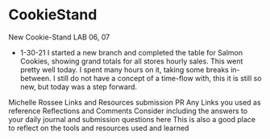 # CookieStand
New Cookie-Stand
LAB 06, 07
+ 1-30-21 I started a new branch and completed the table for Salmon Cookies, showing grand totals for all stores hourly sales. This went pretty well today. I spent many hours on it, taking some breaks in-between. I still do not have a concept of a time-flow with, this it is still so new, but today was a step forward.

Michelle Rossee
Links and Resources
submission PR
Any Links you used as reference
Reflections and Comments
Consider including the answers to your daily journal and submission questions here
This is also a good place to reflect on the tools and resources used and learned